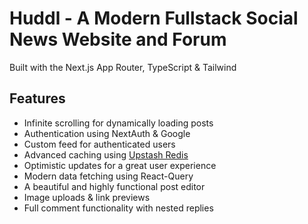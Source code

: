 # Huddl - A Modern Fullstack Social News Website and Forum

Built with the Next.js App Router, TypeScript & Tailwind

## Features

- Infinite scrolling for dynamically loading posts
- Authentication using NextAuth & Google
- Custom feed for authenticated users
- Advanced caching using [Upstash Redis](https://upstash.com)
- Optimistic updates for a great user experience
- Modern data fetching using React-Query
- A beautiful and highly functional post editor
- Image uploads & link previews
- Full comment functionality with nested replies
